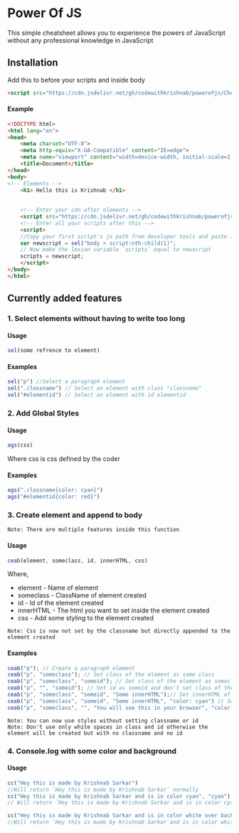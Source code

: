 # Power Of JS
This simple cheatsheet allows you to experience the powers of JavaScript without any professional knowledge in JavaScript

## Installation
Add this to before your scripts and inside body
```html
<script src="https://cdn.jsdelivr.net/gh/codewithkrishnab/powerofjs/Cheatfc.js"></script>
```
#### Example
```html
<!DOCTYPE html>
<html lang="en">
<head>
    <meta charset="UTF-8">
    <meta http-equiv="X-UA-Compatible" content="IE=edge">
    <meta name="viewport" content="width=device-width, initial-scale=1.0">
    <title>Document</title>
</head>
<body>
<!-- Elements -->
    <h1> Hello this is Krishnab </h1>
    
    
    <!-- Enter your cdn after elements -->
    <script src="https://cdn.jsdelivr.net/gh/codewithkrishnab/powerofjs/Cheatfc.js"></script>
    <!-- Enter all your scripts after this -->
    <script>
    //Copy your first script's js path from developer tools and paste it to a var
    var newscript = sel("body > script:nth-child(1)";
    // Now make the lexian variable `scripts` equal to newscript
    scripts = newscript;
    </script>
</body>
</html>
```
## Currently added features

###  1. Select elements without having to write too long
#### Usage 
```javascript
sel(some refrence to element)
```
#### Examples
```javascript
sel("p") //Select a paragraph element
sel(".classname") // Select an element with class "classname"
sel("#elementid") // Select an element with id elementid
```

### 2. Add Global Styles
#### Usage
```javascript
ags(css)
```
Where css is css defined by the coder
#### Examples
```javascript
ags(".classname{color: cyan}")
ags("#elementid{color: red}")
```
### 3. Create element and append to body
```
Note: There are multiple features inside this function
```
#### Usage
```javascript
ceab(element, someclass, id, innerHTML, css)
```
Where, 
* element - Name of element
* someclass - ClassName of element created
* id - Id of the element created
* innerHTML - The html you want to set inside the element created
* css - Add some styling to the element created

```
Note: Css is now not set by the classname but directly appended to the element created
```
#### Examples

```javascript
ceab("p"); // Create a paragraph element
ceab("p", "someclass"); // Set class of the element as some class
ceab("p", "someclass", "someid"); // Set class of the element as someclass and id as someid
ceab("p", "", "someid"); // Set id as someid and don't set class of the element
ceab("p", "someclass", "someid", "Some innerHTML");// Set innerHTML of the element as Some innerHTML and set class someclass and id as someid
ceab("p", "someclass", "someid", "Some innerHTML", "color: cyan") // Set class of the element as some class, id as someid and style the element with color cyan
ceab("p", "someclass", "", "You will see this in your browser", "color: cyan"); // Set class as someclass and give class and give styling as color cyan
```
```
Note: You can now use styles without setting classname or id
Note: Don't use only white spaces in class and id otherwise the element will be created but with no classname and no id
```
### 4. Console.log with some color and background
#### Usage
```javascript
cc("Hey this is made by Krishnab Sarkar")
//Will return `Hey this is made by Krishnab Sarkar` normally
cc("Hey this is made by Krishnab Sarkar and is in color cyan", "cyan")
// Will return `Hey this is made by Krishnab Sarkar and is in color cyan` in color cyan

cc("Hey this is made by Krishnab Sarkar and is in color white over background red", "white", "red")
//Will return `Hey this is made by Krishnab Sarkar and is in color white over background red` in color white and background red\
```
